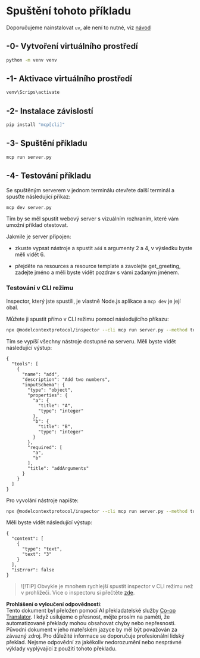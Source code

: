 <!--
CO_OP_TRANSLATOR_METADATA:
{
  "original_hash": "d0f0d7012325b286e4a717791b23ae7e",
  "translation_date": "2025-07-13T18:01:48+00:00",
  "source_file": "03-GettingStarted/01-first-server/solution/python/README.md",
  "language_code": "cs"
}
-->
# Spuštění tohoto příkladu

Doporučujeme nainstalovat `uv`, ale není to nutné, viz [návod](https://docs.astral.sh/uv/#highlights)

## -0- Vytvoření virtuálního prostředí

```bash
python -m venv venv
```

## -1- Aktivace virtuálního prostředí

```bash
venv\Scrips\activate
```

## -2- Instalace závislostí

```bash
pip install "mcp[cli]"
```

## -3- Spuštění příkladu

```bash
mcp run server.py
```

## -4- Testování příkladu

Se spuštěným serverem v jednom terminálu otevřete další terminál a spusťte následující příkaz:

```bash
mcp dev server.py
```

Tím by se měl spustit webový server s vizuálním rozhraním, které vám umožní příklad otestovat.

Jakmile je server připojen:

- zkuste vypsat nástroje a spustit `add` s argumenty 2 a 4, v výsledku byste měli vidět 6.

- přejděte na resources a resource template a zavolejte get_greeting, zadejte jméno a měli byste vidět pozdrav s vámi zadaným jménem.

### Testování v CLI režimu

Inspector, který jste spustili, je vlastně Node.js aplikace a `mcp dev` je její obal.

Můžete ji spustit přímo v CLI režimu pomocí následujícího příkazu:

```bash
npx @modelcontextprotocol/inspector --cli mcp run server.py --method tools/list
```

Tím se vypíší všechny nástroje dostupné na serveru. Měli byste vidět následující výstup:

```text
{
  "tools": [
    {
      "name": "add",
      "description": "Add two numbers",
      "inputSchema": {
        "type": "object",
        "properties": {
          "a": {
            "title": "A",
            "type": "integer"
          },
          "b": {
            "title": "B",
            "type": "integer"
          }
        },
        "required": [
          "a",
          "b"
        ],
        "title": "addArguments"
      }
    }
  ]
}
```

Pro vyvolání nástroje napište:

```bash
npx @modelcontextprotocol/inspector --cli mcp run server.py --method tools/call --tool-name add --tool-arg a=1 --tool-arg b=2
```

Měli byste vidět následující výstup:

```text
{
  "content": [
    {
      "type": "text",
      "text": "3"
    }
  ],
  "isError": false
}
```

> ![!TIP]
> Obvykle je mnohem rychlejší spustit inspector v CLI režimu než v prohlížeči.
> Více o inspectoru si přečtěte [zde](https://github.com/modelcontextprotocol/inspector).

**Prohlášení o vyloučení odpovědnosti**:  
Tento dokument byl přeložen pomocí AI překladatelské služby [Co-op Translator](https://github.com/Azure/co-op-translator). I když usilujeme o přesnost, mějte prosím na paměti, že automatizované překlady mohou obsahovat chyby nebo nepřesnosti. Původní dokument v jeho mateřském jazyce by měl být považován za závazný zdroj. Pro důležité informace se doporučuje profesionální lidský překlad. Nejsme odpovědní za jakékoliv nedorozumění nebo nesprávné výklady vyplývající z použití tohoto překladu.